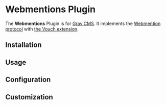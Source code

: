 # Webmentions Plugin

The **Webmentions** Plugin is for [Grav CMS](http://github.com/getgrav/grav). It implements the [Webmention protocol](https://www.w3.org/TR/webmention/) with [the Vouch extension](https://indieweb.org/Vouch).

## Installation

## Usage

## Configuration

## Customization


